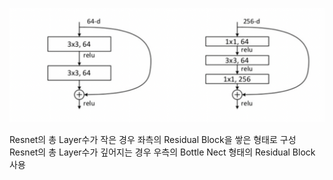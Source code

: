 
![alt text](image.png)

Resnet의 총 Layer수가 작은 경우 좌측의 Residual Block을 쌓은 형태로 구성
Resnet의 총 Layer수가 깊어지는 경우 우측의 Bottle Nect 형태의 Residual Block 사용
